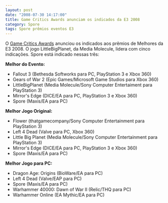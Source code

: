 ```yaml
---
layout: post
date: "2008-07-30 14:17:00"
title: Game Critics Awards anunciam os indicados da E3 2008
category: Spore
tags: Spore prêmios eventos E3
---
```


O [Game Critics Awards](http://www.gamecriticsawards.com/nominees.html) anunciou os indicados aos prêmios de Melhores da E3 2008. O jogo LittleBigPlanet, da Media Molecule, lidera com cinco indicações. Spore está indicado nessas três:

**Melhor do Evento:**

- Fallout 3 (Bethesda Softworks para PC, PlayStation 3 e Xbox 360)
- Gears of War 2 (Epic Games/Microsoft Game Studios para Xbox 360)
- LittleBigPlanet (Media Molecule/Sony Computer Entertaiment para PlayStation 3)
- Mirror's Edge (DICE/EA para PC, PlayStation 3 e Xbox 360)
- Spore (Maxis/EA para PC)

**Melhor Jogo Original:**

- Flower (thatgamecompany/Sony Computer Entertainment para PlayStation 3)
- Left 4 Dead (Valve para PC, Xbox 360)
- Little Big Planet (Media Molecule/Sony Computer Entertainment para PlayStation 3)
- Mirror's Edge (DICE/EA para PC, PlayStation 3 e Xbox 360)
- Spore (Maxis/EA para PC)

**Melhor Jogo para PC:**

- Dragon Age: Origins (BioWare/EA para PC)
- Left 4 Dead (Valve/EAP para PC)
- Spore (Maxis/EA para PC)
- Warhammer 40000: Dawn of War II (Relic/THQ para PC)
- Warhammer Online (EA Mythic/EA para PC)